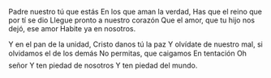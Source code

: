 Padre nuestro tú que estás
En los que aman la verdad,
Has que el reino que por tí se dio
Llegue pronto a nuestro corazón
Que el amor, que tu hijo
nos dejó, ese amor
Habite ya en nosotros. 

Y en el pan de la unidad,
Cristo danos tú la paz
Y olvídate de nuestro mal,
si olvidamos el de los demás
No permitas, que caigamos
En tentación
Oh señor
Y ten piedad de nosotros
Y ten piedad del mundo.